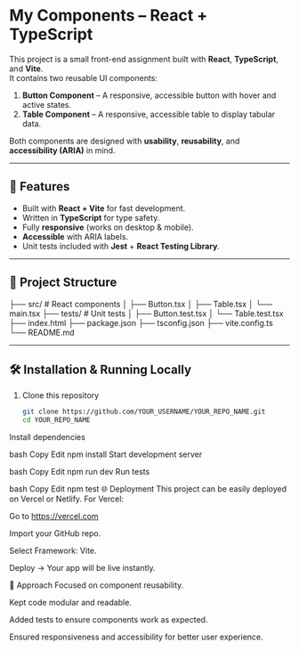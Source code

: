 # My Components – React + TypeScript

This project is a small front-end assignment built with **React**, **TypeScript**, and **Vite**.  
It contains two reusable UI components:

1. **Button Component** – A responsive, accessible button with hover and active states.  
2. **Table Component** – A responsive, accessible table to display tabular data.

Both components are designed with **usability**, **reusability**, and **accessibility (ARIA)** in mind.

---

## 🚀 Features
- Built with **React + Vite** for fast development.
- Written in **TypeScript** for type safety.
- Fully **responsive** (works on desktop & mobile).
- **Accessible** with ARIA labels.
- Unit tests included with **Jest** + **React Testing Library**.

---

## 📂 Project Structure
├── src/ # React components
│ ├── Button.tsx
│ ├── Table.tsx
│ └── main.tsx
├── tests/ # Unit tests
│ ├── Button.test.tsx
│ └── Table.test.tsx
├── index.html
├── package.json
├── tsconfig.json
├── vite.config.ts
└── README.md



---

## 🛠️ Installation & Running Locally
1. Clone this repository  
   ```bash
   git clone https://github.com/YOUR_USERNAME/YOUR_REPO_NAME.git
   cd YOUR_REPO_NAME
Install dependencies

bash
Copy
Edit
npm install
Start development server

bash
Copy
Edit
npm run dev
Run tests

bash
Copy
Edit
npm test
🌐 Deployment
This project can be easily deployed on Vercel or Netlify.
For Vercel:

Go to https://vercel.com

Import your GitHub repo.

Select Framework: Vite.

Deploy → Your app will be live instantly.

📜 Approach
Focused on component reusability.

Kept code modular and readable.

Added tests to ensure components work as expected.

Ensured responsiveness and accessibility for better user experience.


